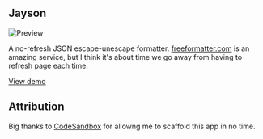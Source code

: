 ## Jayson

![Preview](https://uploads.codesandbox.io/uploads/user/c7f9b87b-fdfd-4785-9c66-58f9d7ae6a3b/ivgl-preview.PNG)

A no-refresh JSON escape-unescape formatter. [freeformatter.com](https://www.freeformatter.com/json-escape.html) is an amazing service, but I think it's about time we go away from having to refresh page each time.

[View demo](https://zl33l5km24.codesandbox.io/)

## Attribution
Big thanks to [CodeSandbox](https://codesandbox.io/) for allowng me to scaffold this app in no time.